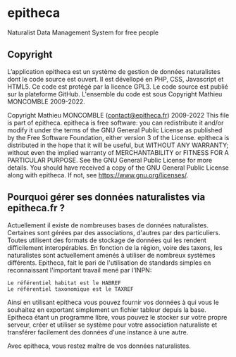 # epitheca
Naturalist Data Management System for free people

## Copyright  
L’application epitheca est un système de gestion de données naturalistes dont le code source est ouvert. Il est dévellopé en PHP, CSS, Javascript et HTML5. Ce code est protégé par la licence GPL3. Le code source est publié sur la plateforme GitHub. L'ensemble du code est sous Copyright Mathieu MONCOMBLE 2009-2022.

Copyright Mathieu MONCOMBLE (contact@epitheca.fr) 2009-2022 This file is part of epitheca. epitheca is free software: you can redistribute it and/or modify it under the terms of the GNU General Public License as published by the Free Software Foundation, either version 3 of the License. epitheca is distributed in the hope that it will be useful, but WITHOUT ANY WARRANTY; without even the implied warranty of MERCHANTABILITY or FITNESS FOR A PARTICULAR PURPOSE. See the GNU General Public License for more details. You should have received a copy of the GNU General Public License along with epitheca. If not, see https://www.gnu.org/licenses/.

## Pourquoi gérer ses données naturalistes via epitheca.fr ?
Actuellement il existe de nombreuses bases de données naturalistes. Certaines sont gérées par des associations, d'autres par des particuliers. Toutes utilisent des formats de stockage de données qui les rendent difficilement interopérables. En fonction de la région, voire des taxons, les naturalistes sont actuellement amenés à utiliser de nombreux systèmes différents.
Epitheca, fait le pari de l'utilisation de standards simples en reconnaissant l'important travail mené par l'INPN:

    Le référentiel habitat est le HABREF
    Le référentiel taxonomique est le TAXREF

Ainsi en utilisant epitheca vous pouvez fournir vos données à qui vous le souhaitez en exportant simplement un fichier tableur depuis la base.
Epitheca étant un programme libre, vous pouvez le stocker sur votre propre serveur, créer et utiliser se système pour votre association naturaliste et transférer facilement des données d'une instance à une autre.

Avec epitheca, vous restez maître de vos données naturalistes. 
